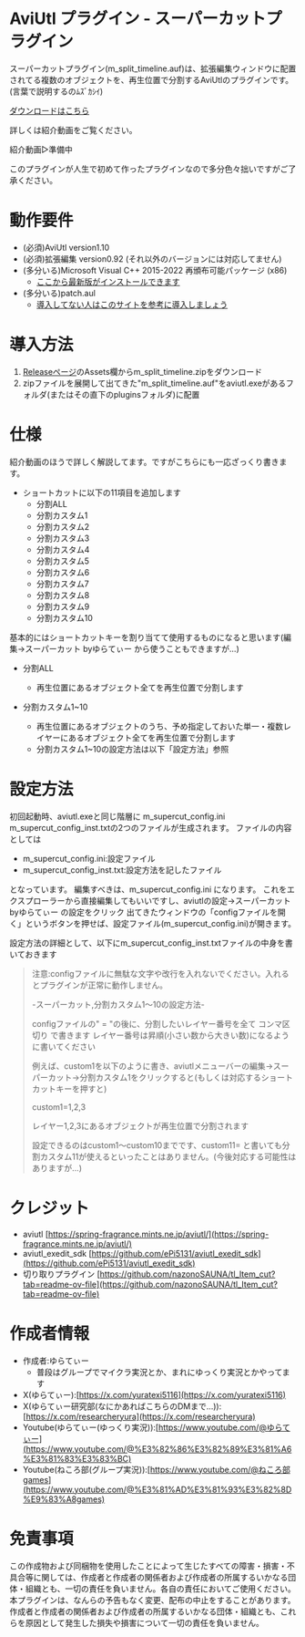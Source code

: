 # AviUtl プラグイン - スーパーカットプラグイン
スーパーカットプラグイン(m_split_timeline.auf)は、拡張編集ウィンドウに配置されてる複数のオブジェクトを、再生位置で分割するAviUtlのプラグインです。(言葉で説明するのﾑｽﾞｶｼｲ)

[ダウンロードはこちら](https://github.com/yuratexi/aviutl_supercut/releases/latest)

詳しくは紹介動画をご覧ください。

紹介動画▷準備中

このプラグインが人生で初めて作ったプラグインなので多分色々拙いですがご了承ください。




# 動作要件
* (必須)AviUtl version1.10
* (必須)拡張編集 version0.92 (それ以外のバージョンには対応してません)
* (多分いる)Microsoft Visual C++ 2015-2022 再頒布可能パッケージ (x86)
  * [ここから最新版がインストールできます](https://learn.microsoft.com/ja-jp/cpp/windows/latest-supported-vc-redist?view=msvc-170)
* (多分いる)patch.aul
  * [導入してない人はこのサイトを参考に導入しましょう](https://scrapbox.io/nazosauna/patch.aul)

# 導入方法
1. [Releaseページ](https://github.com/yuratexi/aviutl_supercut/releases/latest)のAssets欄からm_split_timeline.zipをダウンロード
2. zipファイルを展開して出てきた"m_split_timeline.auf"をaviutl.exeがあるフォルダ(またはその直下のpluginsフォルダ)に配置

# 仕様
紹介動画のほうで詳しく解説してます。ですがこちらにも一応ざっくり書きます。

* ショートカットに以下の11項目を追加します
  * 分割ALL
  * 分割カスタム1
  * 分割カスタム2
  * 分割カスタム3
  * 分割カスタム4
  * 分割カスタム5
  * 分割カスタム6
  * 分割カスタム7
  * 分割カスタム8
  * 分割カスタム9
  * 分割カスタム10

基本的にはショートカットキーを割り当てて使用するものになると思います(編集→スーパーカット byゆらてぃー から使うこともできますが...)

* 分割ALL
  * 再生位置にあるオブジェクト全てを再生位置で分割します

* 分割カスタム1~10
  * 再生位置にあるオブジェクトのうち、予め指定しておいた単一・複数レイヤーにあるオブジェクト全てを再生位置で分割します
  * 分割カスタム1~10の設定方法は以下「設定方法」参照

# 設定方法
初回起動時、aviutl.exeと同じ階層に m_supercut_config.ini m_supercut_config_inst.txtの2つのファイルが生成されます。
ファイルの内容としては
* m_supercut_config.ini:設定ファイル
* m_supercut_config_inst.txt:設定方法を記したファイル

となっています。
編集すべきは、m_supercut_config.ini になります。
これをエクスプローラーから直接編集してもいいですし、aviutlの設定→スーパーカット byゆらてぃー の設定をクリック
出てきたウィンドウの「configファイルを開く」というボタンを押せば、設定ファイル(m_supercut_config.ini)が開きます。

設定方法の詳細として、以下にm_supercut_config_inst.txtファイルの中身を書いておきます  

  
>注意:configファイルに無駄な文字や改行を入れないでください。入れるとプラグインが正常に動作しません。
>
>
>-スーパーカット,分割カスタム1～10の設定方法-
>
>configファイルの" = "の後に、分割したいレイヤー番号を全て コンマ区切り で書きます
>レイヤー番号は昇順(小さい数から大きい数)になるように書いてください
>
>
>例えば、custom1を以下のように書き、aviutlメニューバーの編集→スーパーカット→分割カスタム1をクリックすると(もしくは対応するショートカットキーを押すと)
>
>custom1=1,2,3
>
>レイヤー1,2,3にあるオブジェクトが再生位置で分割されます
>
>
>設定できるのはcustom1～custom10までです、custom11= と書いても分割カスタム11が使えるといったことはありません。(今後対応する可能性はありますが...)


# クレジット
* aviutl [https://spring-fragrance.mints.ne.jp/aviutl/](https://spring-fragrance.mints.ne.jp/aviutl/)
* aviutl_exedit_sdk [https://github.com/ePi5131/aviutl_exedit_sdk](https://github.com/ePi5131/aviutl_exedit_sdk)
* 切り取りプラグイン [https://github.com/nazonoSAUNA/tl_Item_cut?tab=readme-ov-file](https://github.com/nazonoSAUNA/tl_Item_cut?tab=readme-ov-file)

# 作成者情報
* 作成者:ゆらてぃー
  * 普段はグループでマイクラ実況とか、まれにゆっくり実況とかやってます
* X(ゆらてぃー):[https://x.com/yuratexi5116](https://x.com/yuratexi5116)
* X(ゆらてぃー研究部(なにかあればこちらのDMまで...)):[https://x.com/researcheryura](https://x.com/researcheryura)
* Youtube(ゆらてぃー(ゆっくり実況)):[https://www.youtube.com/@ゆらてぃー](https://www.youtube.com/@%E3%82%86%E3%82%89%E3%81%A6%E3%81%83%E3%83%BC)
* Youtube(ねころ部(グループ実況)):[https://www.youtube.com/@ねころ部games](https://www.youtube.com/@%E3%81%AD%E3%81%93%E3%82%8D%E9%83%A8games)

# 免責事項
この作成物および同梱物を使用したことによって生じたすべての障害・損害・不具合等に関しては、作成者と作成者の関係者および作成者の所属するいかなる団体・組織とも、一切の責任を負いません。各自の責任においてご使用ください。  
本プラグインは、なんらの予告もなく変更、配布の中止をすることがあります。作成者と作成者の関係者および作成者の所属するいかなる団体・組織とも、これらを原因として発生した損失や損害について一切の責任を負いません。
